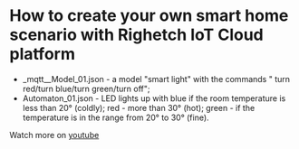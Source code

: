 # How to create your own smart home scenario with Righetch IoT Cloud platform

- _mqtt__Model_01.json - a model "smart light" with the commands " turn red/turn blue/turn green/turn off";
-  Аutomaton_01.json - LED lights up with blue if the room temperature is less than 20° (coldly); red - more than 30° (hot); green - if the temperature is in the range from 20° to 30° (fine).  

Watch more on [youtube](https://www.youtube.com/watch?v=PZs_Qop051o&list=PLb9vz8ebECgXBgilNF5UF7j01h2xWS-3I&index=4)